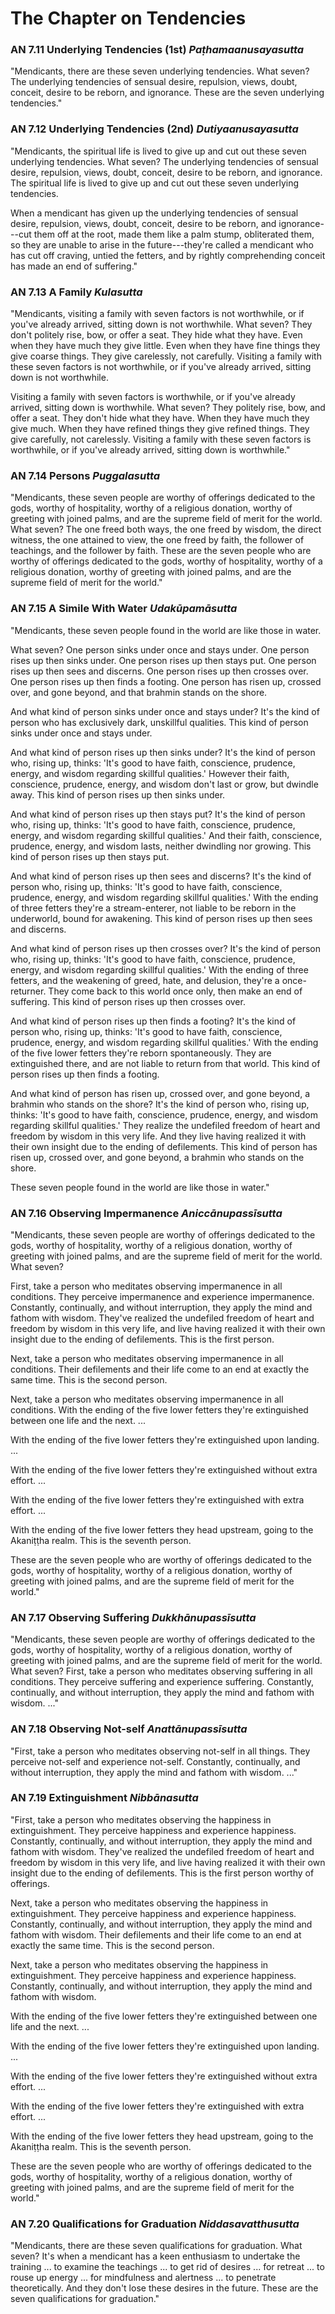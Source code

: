 # The Chapter on Tendencies

### AN 7.11 Underlying Tendencies (1st)  *Paṭhamaanusayasutta*

"Mendicants, there are these seven underlying tendencies. What seven?
The underlying tendencies of sensual desire, repulsion, views, doubt,
conceit, desire to be reborn, and ignorance. These are the seven
underlying tendencies."

<!--pg-->
### AN 7.12 Underlying Tendencies (2nd)  *Dutiyaanusayasutta*

"Mendicants, the spiritual life is lived to give up and cut out these
seven underlying tendencies. What seven? The underlying tendencies of
sensual desire, repulsion, views, doubt, conceit, desire to be reborn,
and ignorance. The spiritual life is lived to give up and cut out these
seven underlying tendencies.

When a mendicant has given up the underlying tendencies of sensual
desire, repulsion, views, doubt, conceit, desire to be reborn, and
ignorance---cut them off at the root, made them like a palm stump,
obliterated them, so they are unable to arise in the future---they're
called a mendicant who has cut off craving, untied the fetters, and by
rightly comprehending conceit has made an end of suffering."

<!--pg-->
### AN 7.13 A Family  *Kulasutta*

"Mendicants, visiting a family with seven factors is not worthwhile, or
if you've already arrived, sitting down is not worthwhile. What seven?
They don't politely rise, bow, or offer a seat. They hide what they
have. Even when they have much they give little. Even when they have
fine things they give coarse things. They give carelessly, not
carefully. Visiting a family with these seven factors is not worthwhile,
or if you've already arrived, sitting down is not worthwhile.

Visiting a family with seven factors is worthwhile, or if you've already
arrived, sitting down is worthwhile. What seven? They politely rise,
bow, and offer a seat. They don't hide what they have. When they have
much they give much. When they have refined things they give refined
things. They give carefully, not carelessly. Visiting a family with
these seven factors is worthwhile, or if you've already arrived, sitting
down is worthwhile."

<!--pg-->
### AN 7.14 Persons  *Puggalasutta*

"Mendicants, these seven people are worthy of offerings dedicated to the
gods, worthy of hospitality, worthy of a religious donation, worthy of
greeting with joined palms, and are the supreme field of merit for the
world. What seven? The one freed both ways, the one freed by wisdom, the
direct witness, the one attained to view, the one freed by faith, the
follower of teachings, and the follower by faith. These are the seven
people who are worthy of offerings dedicated to the gods, worthy of
hospitality, worthy of a religious donation, worthy of greeting with
joined palms, and are the supreme field of merit for the world."

<!--pg-->
### AN 7.15 A Simile With Water  *Udakūpamāsutta*

"Mendicants, these seven people found in the world are like those in
water.

What seven? One person sinks under once and stays under. One person
rises up then sinks under. One person rises up then stays put. One
person rises up then sees and discerns. One person rises up then crosses
over. One person rises up then finds a footing. One person has risen up,
crossed over, and gone beyond, and that brahmin stands on the shore.

And what kind of person sinks under once and stays under? It's the kind
of person who has exclusively dark, unskillful qualities. This kind of
person sinks under once and stays under.

And what kind of person rises up then sinks under? It's the kind of
person who, rising up, thinks: 'It's good to have faith, conscience,
prudence, energy, and wisdom regarding skillful qualities.' However
their faith, conscience, prudence, energy, and wisdom don't last or
grow, but dwindle away. This kind of person rises up then sinks under.

And what kind of person rises up then stays put? It's the kind of person
who, rising up, thinks: 'It's good to have faith, conscience, prudence,
energy, and wisdom regarding skillful qualities.' And their faith,
conscience, prudence, energy, and wisdom lasts, neither dwindling nor
growing. This kind of person rises up then stays put.

And what kind of person rises up then sees and discerns? It's the kind
of person who, rising up, thinks: 'It's good to have faith, conscience,
prudence, energy, and wisdom regarding skillful qualities.' With the
ending of three fetters they're a stream-enterer, not liable to be
reborn in the underworld, bound for awakening. This kind of person rises
up then sees and discerns.

And what kind of person rises up then crosses over? It's the kind of
person who, rising up, thinks: 'It's good to have faith, conscience,
prudence, energy, and wisdom regarding skillful qualities.' With the
ending of three fetters, and the weakening of greed, hate, and delusion,
they're a once-returner. They come back to this world once only, then
make an end of suffering. This kind of person rises up then crosses
over.

And what kind of person rises up then finds a footing? It's the kind of
person who, rising up, thinks: 'It's good to have faith, conscience,
prudence, energy, and wisdom regarding skillful qualities.' With the
ending of the five lower fetters they're reborn spontaneously. They are
extinguished there, and are not liable to return from that world. This
kind of person rises up then finds a footing.

And what kind of person has risen up, crossed over, and gone beyond, a
brahmin who stands on the shore? It's the kind of person who, rising up,
thinks: 'It's good to have faith, conscience, prudence, energy, and
wisdom regarding skillful qualities.' They realize the undefiled freedom
of heart and freedom by wisdom in this very life. And they live having
realized it with their own insight due to the ending of defilements.
This kind of person has risen up, crossed over, and gone beyond, a
brahmin who stands on the shore.

These seven people found in the world are like those in water."

<!--pg-->
### AN 7.16 Observing Impermanence  *Aniccānupassīsutta*

"Mendicants, these seven people are worthy of offerings dedicated to the
gods, worthy of hospitality, worthy of a religious donation, worthy of
greeting with joined palms, and are the supreme field of merit for the
world. What seven?

First, take a person who meditates observing impermanence in all
conditions. They perceive impermanence and experience impermanence.
Constantly, continually, and without interruption, they apply the mind
and fathom with wisdom. They've realized the undefiled freedom of heart
and freedom by wisdom in this very life, and live having realized it
with their own insight due to the ending of defilements. This is the
first person.

Next, take a person who meditates observing impermanence in all
conditions. Their defilements and their life come to an end at exactly
the same time. This is the second person.

Next, take a person who meditates observing impermanence in all
conditions. With the ending of the five lower fetters they're
extinguished between one life and the next. ...

With the ending of the five lower fetters they're extinguished upon
landing. ...

With the ending of the five lower fetters they're extinguished without
extra effort. ...

With the ending of the five lower fetters they're extinguished with
extra effort. ...

With the ending of the five lower fetters they head upstream, going to
the Akaniṭṭha realm. This is the seventh person.

These are the seven people who are worthy of offerings dedicated to the
gods, worthy of hospitality, worthy of a religious donation, worthy of
greeting with joined palms, and are the supreme field of merit for the
world."

<!--pg-->
### AN 7.17 Observing Suffering  *Dukkhānupassīsutta*

"Mendicants, these seven people are worthy of offerings dedicated to the
gods, worthy of hospitality, worthy of a religious donation, worthy of
greeting with joined palms, and are the supreme field of merit for the
world. What seven? First, take a person who meditates observing
suffering in all conditions. They perceive suffering and experience
suffering. Constantly, continually, and without interruption, they apply
the mind and fathom with wisdom. ..."

### AN 7.18 Observing Not-self  *Anattānupassīsutta*

"First, take a person who meditates observing not-self in all things.
They perceive not-self and experience not-self. Constantly, continually,
and without interruption, they apply the mind and fathom with wisdom.
..."

<!--pg-->
### AN 7.19 Extinguishment  *Nibbānasutta*

"First, take a person who meditates observing the happiness in
extinguishment. They perceive happiness and experience happiness.
Constantly, continually, and without interruption, they apply the mind
and fathom with wisdom. They've realized the undefiled freedom of heart
and freedom by wisdom in this very life, and live having realized it
with their own insight due to the ending of defilements. This is the
first person worthy of offerings.

Next, take a person who meditates observing the happiness in
extinguishment. They perceive happiness and experience happiness.
Constantly, continually, and without interruption, they apply the mind
and fathom with wisdom. Their defilements and their life come to an end
at exactly the same time. This is the second person.

Next, take a person who meditates observing the happiness in
extinguishment. They perceive happiness and experience happiness.
Constantly, continually, and without interruption, they apply the mind
and fathom with wisdom.

With the ending of the five lower fetters they're extinguished between
one life and the next. ...

With the ending of the five lower fetters they're extinguished upon
landing. ...

With the ending of the five lower fetters they're extinguished without
extra effort. ...

With the ending of the five lower fetters they're extinguished with
extra effort. ...

With the ending of the five lower fetters they head upstream, going to
the Akaniṭṭha realm. This is the seventh person.

These are the seven people who are worthy of offerings dedicated to the
gods, worthy of hospitality, worthy of a religious donation, worthy of
greeting with joined palms, and are the supreme field of merit for the
world."

<!--pg-->
### AN 7.20 Qualifications for Graduation  *Niddasavatthusutta*

"Mendicants, there are these seven qualifications for graduation. What
seven? It's when a mendicant has a keen enthusiasm to undertake the
training ... to examine the teachings ... to get rid of desires ... for
retreat ... to rouse up energy ... for mindfulness and alertness ... to
penetrate theoretically. And they don't lose these desires in the
future. These are the seven qualifications for graduation."

